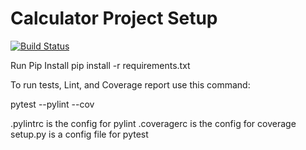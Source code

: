 # Calculator Project Setup
[![Build Status](https://app.travis-ci.com/RajChalla/calc2.svg?branch=main)](https://app.travis-ci.com/RajChalla/calc2)

Run Pip Install
pip install -r requirements.txt

To run tests, Lint, and Coverage report use this command:

pytest  --pylint --cov

.pylintrc is the config for pylint
.coveragerc is the config for coverage
setup.py is a config file for pytest
